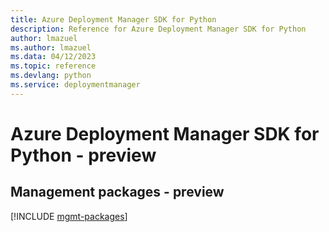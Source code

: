 ```yaml
---
title: Azure Deployment Manager SDK for Python
description: Reference for Azure Deployment Manager SDK for Python
author: lmazuel
ms.author: lmazuel
ms.data: 04/12/2023
ms.topic: reference
ms.devlang: python
ms.service: deploymentmanager
---
```

# Azure Deployment Manager SDK for Python - preview

## Management packages - preview
[!INCLUDE [mgmt-packages](deployment-manager-mgmt-index.md)]